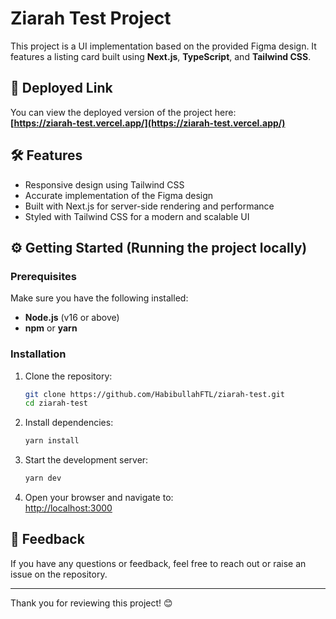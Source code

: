 # Ziarah Test Project

This project is a UI implementation based on the provided Figma design. It features a listing card built using **Next.js**, **TypeScript**, and **Tailwind CSS**.

## 🚀 Deployed Link

You can view the deployed version of the project here:  
**[https://ziarah-test.vercel.app/](https://ziarah-test.vercel.app/)**

## 🛠️ Features

- Responsive design using Tailwind CSS
- Accurate implementation of the Figma design
- Built with Next.js for server-side rendering and performance
- Styled with Tailwind CSS for a modern and scalable UI

## ⚙️ Getting Started (Running the project locally)

### Prerequisites

Make sure you have the following installed:

- **Node.js** (v16 or above)
- **npm** or **yarn**

### Installation

1. Clone the repository:

   ```bash
   git clone https://github.com/HabibullahFTL/ziarah-test.git
   cd ziarah-test
   ```

2. Install dependencies:

   ```bash
   yarn install
   ```

3. Start the development server:

   ```bash
   yarn dev
   ```

4. Open your browser and navigate to:<br>
   [http://localhost:3000](http://localhost:3000)

## 📝 Feedback

If you have any questions or feedback, feel free to reach out or raise an issue on the repository.

---

Thank you for reviewing this project! 😊
